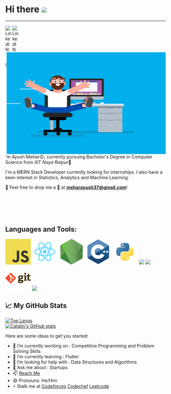 # Hi there <img src="https://media.giphy.com/media/hvRJCLFzcasrR4ia7z/giphy.gif" width="25px">
---
<a href="https://www.linkedin.com/in/ayush-nutan-mehar-a2864817a/">
  <img align="left" alt="LinkedIN" width="22px" src="https://raw.githubusercontent.com/peterthehan/peterthehan/master/assets/linkedin.svg" />
</a>
<a href="https://www.kaggle.com/ayushmehar7/code">
  <img align="left" alt="LinkedIN" width="22px" src="https://cdn4.iconfinder.com/data/icons/logos-and-brands/512/189_Kaggle_logo_logos-512.png" />
</a>
<br>
<br>
<br>

<img align="right" alt="GIF" src="https://raw.githubusercontent.com/imanishbarnwal/imanishbarnwal/master/coder.gif" width="500" height="320" />

<br>

<br>

I'm Ayush Mehar😊, currently pursuing Bachelor's Degree in Computer Science from *IIIT Naya Raipur*🏫

I'm a MERN Stack Developer currently looking for internships. I also have a keen interest in Statistics, Analytics and Machine Learning.

💼 Feel free to drop me a 📧 at **meharayush37@gmail.com**!

<br>

<br>

<br>

<br>

## Languages and Tools: ##  

<code><img height="80" src="https://raw.githubusercontent.com/github/explore/80688e429a7d4ef2fca1e82350fe8e3517d3494d/topics/javascript/javascript.png"></code>
<code><img height="80" src="https://raw.githubusercontent.com/github/explore/80688e429a7d4ef2fca1e82350fe8e3517d3494d/topics/react/react.png"></code>
<code><img height="80" src="https://raw.githubusercontent.com/github/explore/80688e429a7d4ef2fca1e82350fe8e3517d3494d/topics/nodejs/nodejs.png"></code>
<code><img height="80" src="https://raw.githubusercontent.com/github/explore/80688e429a7d4ef2fca1e82350fe8e3517d3494d/topics/cpp/cpp.png"></code>
<code><img height="80" src="https://raw.githubusercontent.com/github/explore/80688e429a7d4ef2fca1e82350fe8e3517d3494d/topics/python/python.png"></code>
<code><img height="80" src="https://cdn.iconscout.com/icon/free/png-256/mongodb-4-1175139.png"></code>
<code><img height="80" src="https://logowik.com/content/uploads/images/flutter5786.jpg"></code>
<code><img height="80" src="https://raw.githubusercontent.com/github/explore/80688e429a7d4ef2fca1e82350fe8e3517d3494d/topics/git/git.png"></code>
<code><img height="80" src="https://i0.wp.com/copyassignment.com/wp-content/uploads/2021/08/Django-logo.jpg?fit=474%2C474&ssl=1"></code>

## &#x1f4c8; My GitHub Stats


[![Top Langs](https://github-readme-stats.vercel.app/api/top-langs/?username=ayushmehar7&hide=java,html,css&theme=radical)](https://github.com/anuraghazra/github-readme-stats)    
[![Catalin's GitHub stats](https://github-readme-stats.vercel.app/api?username=ayushmehar7&theme=radical)](https://github.com/anuraghazra/github-readme-stats)

Here are some ideas to get you started:
- 🔭 I’m currently working on : Competitive Programming and Problem Solving Skills
- 🌱 I’m currently learning : Flutter
- 🤔 I’m looking for help with : Data Structures and Algorithms
- 💬 Ask me about : Startups
- 📫 [Reach Me](mailto:meharayush37@gmail.com)
- 😄 Pronouns: He/Him
- ⚡ Stalk me at [Codeforces](https://codeforces.com/profile/_Blitzar_) [Codechef](https://www.codechef.com/users/ayushm17) [Leetcode](https://leetcode.com/meharayush37/)
